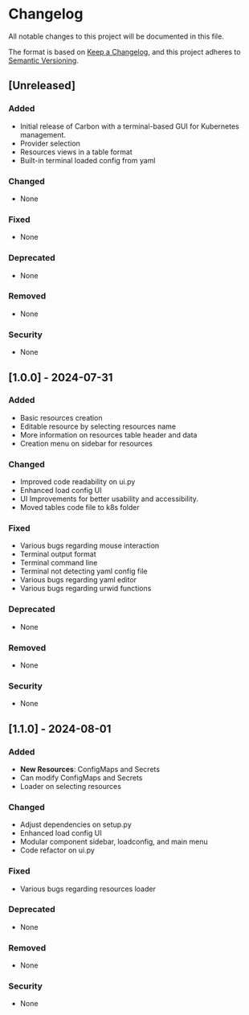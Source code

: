 # Changelog

All notable changes to this project will be documented in this file.

The format is based on [Keep a Changelog](https://keepachangelog.com/en/1.0.0/), and this project adheres to [Semantic Versioning](https://semver.org/spec/v2.0.0.html).

## [Unreleased]

### Added
- Initial release of Carbon with a terminal-based GUI for Kubernetes management.
- Provider selection 
- Resources views in a table format
- Built-in terminal loaded config from yaml

### Changed
- None

### Fixed
- None

### Deprecated
- None

### Removed
- None

### Security
- None

## [1.0.0] - 2024-07-31

### Added
- Basic resources creation 
- Editable resource by selecting resources name
- More information on resources table header and data
- Creation menu on sidebar for resources

### Changed
- Improved code readability on ui.py
- Enhanced load config UI
- UI Improvements for better usability and accessibility.
- Moved tables code file to k8s folder

### Fixed
- Various bugs regarding mouse interaction
- Terminal output format
- Terminal command line
- Terminal not detecting yaml config file 
- Various bugs regarding yaml editor
- Various bugs regarding urwid functions

### Deprecated
- None

### Removed
- None

### Security
- None

## [1.1.0] - 2024-08-01

### Added
- **New Resources**: ConfigMaps and Secrets
- Can modify ConfigMaps and Secrets
- Loader on selecting resources

### Changed
- Adjust dependencies on setup.py
- Enhanced load config UI
- Modular component sidebar, loadconfig, and main menu
- Code refactor on ui.py

### Fixed
- Various bugs regarding resources loader

### Deprecated
- None

### Removed
- None

### Security
- None